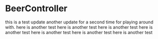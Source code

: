 # BeerController
this is a test update
another update for a second time for playing around with.
here is another test
here is another test
here is another test
here is another test
here is another test
here is another test
here is another test
